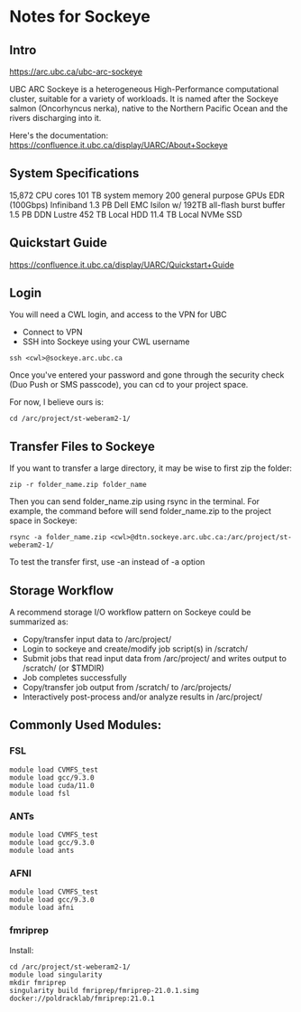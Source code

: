 # Notes for Sockeye

## Intro

https://arc.ubc.ca/ubc-arc-sockeye

UBC ARC Sockeye is a heterogeneous High-Performance computational cluster, suitable for a variety of workloads. It is named after the Sockeye salmon (Oncorhyncus nerka), native to the Northern Pacific Ocean and the rivers discharging into it.

Here's the documentation: https://confluence.it.ubc.ca/display/UARC/About+Sockeye

## System Specifications

15,872 CPU cores
101 TB system memory
200 general purpose GPUs
EDR (100Gbps) Infiniband
1.3 PB Dell EMC Isilon w/ 192TB all-flash burst buffer
1.5 PB DDN Lustre
452 TB Local HDD
11.4 TB Local NVMe SSD

## Quickstart Guide

https://confluence.it.ubc.ca/display/UARC/Quickstart+Guide

## Login

You will need a CWL login, and access to the VPN for UBC

* Connect to VPN
* SSH into Sockeye using your CWL username

```ssh <cwl>@sockeye.arc.ubc.ca```

Once you've entered your password and gone through the security check (Duo Push or SMS passcode), you can cd to your project space.

For now, I believe ours is:

`cd /arc/project/st-weberam2-1/`

## Transfer Files to Sockeye

If you want to transfer a large directory, it may be wise to first zip the folder:

`zip -r folder_name.zip folder_name`

Then you can send folder_name.zip using rsync in the terminal. For example, the command before will send folder_name.zip to the project space in Sockeye:

`rsync -a folder_name.zip <cwl>@dtn.sockeye.arc.ubc.ca:/arc/project/st-weberam2-1/`

To test the transfer first, use -an instead of -a option

## Storage Workflow

A recommend storage I/O workflow pattern on Sockeye could be summarized as:

* Copy/transfer input data to /arc/project/<alloc-code>
* Login to sockeye and create/modify job script(s) in /scratch/<alloc-code>
* Submit jobs that read input data from /arc/project/<alloc-code> and writes output to /scratch/<alloc-code> (or $TMDIR)
* Job completes successfully
* Copy/transfer job output from /scratch/<alloc-code> to /arc/projects/<alloc-code>
* Interactively post-process and/or analyze results in /arc/project/<alloc-code>

## Commonly Used Modules:
  
### FSL
  
```  
module load CVMFS_test
module load gcc/9.3.0
module load cuda/11.0
module load fsl
```
  
### ANTs

```
module load CVMFS_test
module load gcc/9.3.0
module load ants
```
  
### AFNI
  
```
module load CVMFS_test
module load gcc/9.3.0
module load afni
```
  
### fmriprep

Install:

```
cd /arc/project/st-weberam2-1/
module load singularity
mkdir fmriprep
singularity build fmriprep/fmriprep-21.0.1.simg docker://poldracklab/fmriprep:21.0.1
```
